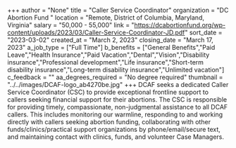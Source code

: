 +++
author = "None"
title = "Caller Service Coordinator"
organization = "DC Abortion Fund "
location = "Remote, District of Columbia, Maryland, Virginia"
salary = "50,000 - 55,000"
link = "https://dcabortionfund.org/wp-content/uploads/2023/03/Caller-Service-Coordinator-JD.pdf"
sort_date = "2023-03-02"
created_at = "March 2, 2023"
closing_date = "March 17, 2023"
a_job_type = ["Full Time"]
b_benefits = ["General Benefits","Paid Leave","Health Insurance","Paid Vacation","Dental","Vision","Disability insurance","Professional development","Life insurance","Short-term disability insurance","Long-term disability insurance","Unlimited vacation"]
c_feedback = ""
aa_degrees_required = "No degree required"
thumbnail = "../../images/DCAF-logo_ab4270be.jpg"
+++
DCAF seeks a dedicated Caller Service Coordinator (CSC) to provide exceptional frontline support to callers seeking financial support for their abortions. The CSC is responsible for providing timely, compassionate, non-judgmental assistance to all DCAF callers. This includes monitoring our warmline, responding to and working directly with callers seeking abortion funding, collaborating with other funds/clinics/practical support organizations by phone/email/secure text, and maintaining contact with clinics, funds, and volunteer Case Managers.
